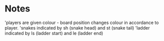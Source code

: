 # Notes

'players are given colour - board position changes colour in accordance to player.
'snakes indicated by sh (snake head) and st (snake tail)
'ladder indicated by ls (ladder start) and le (ladder end)
